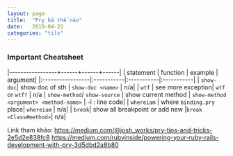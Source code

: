 ```yaml
---
layout: page
title:  "Pry bá thế nào"
date:   2019-04-22
categories: "tils"
---
```


### Important Cheatsheet

|-----------------+------+------+------|
| statement | function  | example | argument|
|:-----------------|:-----------|:-----------|:-----------|
|  `show-doc`| show doc of sth | `show-doc <name>` | n/a|
|  `wtf` | see more exception| `wtf` or `wtf?` | n/a
|  `show-method`/ `show-source` | show current method | `show-method <argument> <method-name>` | -l <line number>: line code|
| `whereiam`  | where `binding.pry` place| `whereiam` | n/a|
| `break`| show all breakpoint or add new |`break <Class#method>`| n/a|
  
  Link tham khảo: 
  https://medium.com/@josh_works/pry-tips-and-tricks-2e5d2e838fc8
  https://medium.com/rubyinside/powering-your-ruby-rails-development-with-pry-3d5dbd2a8b80
